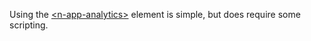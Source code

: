 
Using the [\<n-app-analytics\>](/components/n-app-analytics) element is simple, but does require some scripting.